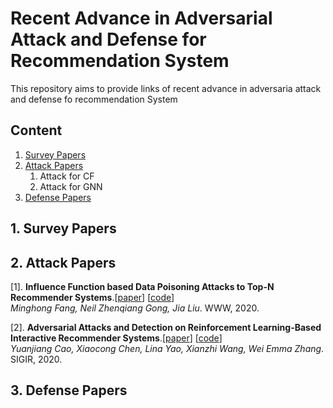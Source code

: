 # Recent Advance in Adversarial Attack and Defense for Recommendation System

This repository aims to provide links of recent advance in adversaria attack and defense fo recommendation System


## Content
1. [Survey Papers](#jump_survey)
2. [Attack Papers](#jump_attack)
   1. Attack for CF
   2. Attack for GNN
3. [Defense Papers](#jump_defense)



<span id="jump_survey"> </span>
## 1. Survey Papers


<span id="jump_attack"> </span>
## 2. Attack Papers
[1]. **Influence Function based Data Poisoning Attacks to Top-N Recommender Systems**.[[paper]()] [[code]()]  
*Minghong Fang, Neil Zhenqiang Gong, Jia Liu*. WWW, 2020.

[2]. **Adversarial Attacks and Detection on Reinforcement Learning-Based Interactive Recommender Systems**.[[paper]()] [[code]()]   
*Yuanjiang Cao, Xiaocong Chen, Lina Yao, Xianzhi Wang, Wei Emma Zhang*. SIGIR, 2020.



<span id="jump_defense"> </span>
## 3. Defense Papers

